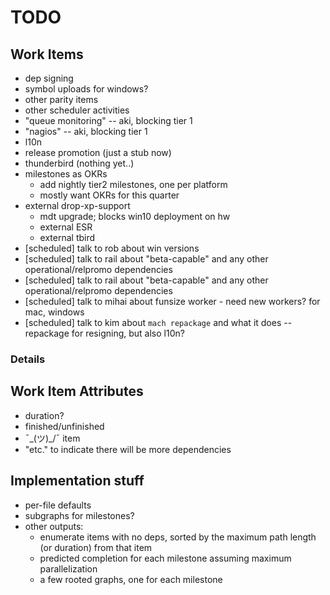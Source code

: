 # TODO

## Work Items

 * dep signing
 * symbol uploads for windows?
 * other parity items
 * other scheduler activities
 * "queue monitoring" -- aki, blocking tier 1
 * "nagios" -- aki, blocking tier 1
 * l10n
 * release promotion (just a stub now)
 * thunderbird (nothing yet..)
 * milestones as OKRs
   * add nightly tier2 milestones, one per platform
   * mostly want OKRs for this quarter
 * external drop-xp-support
   * mdt upgrade; blocks win10 deployment on hw
   * external ESR
   * external tbird
 * [scheduled] talk to rob about win versions
 * [scheduled] talk to rail about "beta-capable" and any other operational/relpromo dependencies
 * [scheduled] talk to rail about "beta-capable" and any other operational/relpromo dependencies
 * [scheduled] talk to mihai about funsize worker - need new workers? for mac, windows
 * [scheduled] talk to kim about `mach repackage` and what it does -- repackage for resigning, but also l10n?

### Details

## Work Item Attributes

 * duration?
 * finished/unfinished
 * ¯\_(ツ)_/¯ item
 * "etc." to indicate there will be more dependencies

## Implementation stuff

 * per-file defaults
 * subgraphs for milestones?
 * other outputs:
   * enumerate items with no deps, sorted by the maximum path length (or duration) from that item
   * predicted completion for each milestone assuming maximum parallelization
   * a few rooted graphs, one for each milestone
